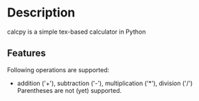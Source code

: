 # Description
calcpy is a simple tex-based calculator in Python
## Features
Following operations are supported:
 - addition ('+'), subtraction ('-'), multiplication ('*'), division ('/')
Parentheses are not (yet) supported.

